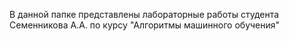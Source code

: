 В данной папке представлены лабораторные работы студента Семенникова А.А. по курсу "Алгоритмы машинного обучения"
